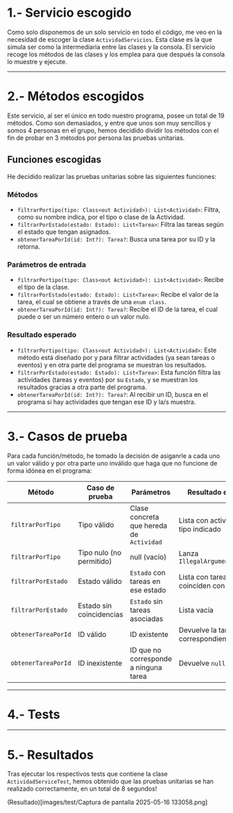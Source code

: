 # 1.- Servicio escogido

Como solo disponemos de un solo servicio en todo el código, me veo en la necesidad de escoger la clase `ActividadServicios`. Esta clase es la que simula ser como la intermediaria entre las clases y la consola.
El servicio recoge los métodos de las clases y los emplea para que después la consola lo muestre y ejecute.

---

# 2.- Métodos escogidos

Este servicio, al ser el único en todo nuestro programa, posee un total de 19 métodos. Como son demasiados, y entre que unos son muy sencillos y somos 4 personas en el grupo, hemos decidido dividir los métodos
con el fin de probar en 3 métodos por persona las pruebas unitarias.

## Funciones escogidas
He decidido realizar las pruebas unitarias sobre las siguientes funciones:

### Métodos

- `filtrarPortipo(tipo: Class<out Actividad>): List<Actividad>`: Filtra, como su nombre indica, por el tipo o clase de la Actividad.
- `filtrarPorEstado(estado: Estado): List<Tarea>`: Filtra las tareas según el estado que tengan asignados.
- `obtenerTareaPorId(id: Int?): Tarea?`: Busca una tarea por su ID y la retorna.

### Parámetros de entrada

- `filtrarPortipo(tipo: Class<out Actividad>): List<Actividad>`: Recibe el tipo de la clase.
- `filtrarPorEstado(estado: Estado): List<Tarea>`: Recibe el valor de la tarea, el cual se obtiene a través de una `enum class`.
- `obtenerTareaPorId(id: Int?): Tarea?`: Recibe el ID de la tarea, el cual puede o ser un número entero o un valor nulo.

### Resultado esperado

- `filtrarPortipo(tipo: Class<out Actividad>): List<Actividad>`: Este método está diseñado por y para filtrar actividades (ya sean tareas o eventos) y en otra parte del programa se muestran los resultados.
- `filtrarPorEstado(estado: Estado): List<Tarea>`: Esta función filtra las actividades (tareas y eventos) por su `Estado`, y se muestran los resultados gracias a otra parte del programa.
- `obtenerTareaPorId(id: Int?): Tarea?`: Al recibir un ID, busca en el programa si hay actividades que tengan ese ID y la/s muestra.

---

# 3.- Casos de prueba

Para cada función/método, he tomado la decisión de asiganrle a cada uno un valor válido y por otra parte uno inválido que haga que no funcione de forma idónea en el programa:

| Método               | Caso de prueba                    | Parámetros                                 | Resultado esperado                                |
|----------------------|-----------------------------------|--------------------------------------------|---------------------------------------------------|
| `filtrarPorTipo`     | Tipo válido                       | Clase concreta que hereda de `Actividad`   | Lista con actividades del tipo indicado           |
| `filtrarPorTipo`     | Tipo nulo (no permitido)          | null (vacío)                               | Lanza `IllegalArgumentException`                  |
| `filtrarPorEstado`   | Estado válido                     | `Estado` con tareas en ese estado          | Lista con tareas que coinciden con el estado      |
| `filtrarPorEstado`   | Estado sin coincidencias          | `Estado` sin tareas asociadas              | Lista vacía                                       |
| `obtenerTareaPorId`  | ID válido                         | ID existente                               | Devuelve la tarea correspondiente                 |
| `obtenerTareaPorId`  | ID inexistente                    | ID que no corresponde a ninguna tarea      | Devuelve `null`                                   |

---

# 4.- Tests

---

# 5.- Resultados

Tras ejecutar los respectivos tests que contiene la clase `ActividadServiceTest`, hemos obtenido que las pruebas unitarias se han realizado correctamente, en un total de 8 segundos!

(Resultado)[images/test/Captura de pantalla 2025-05-16 133058.png]
